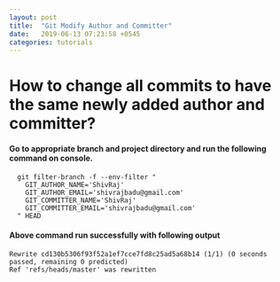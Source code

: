 ```yaml
---
layout: post
title:  "Git Modify Author and Committer"
date:   2019-06-13 07:23:58 +0545
categories: tutorials
---
```


# How to change all commits to have the same newly added author and committer?

#### Go to appropriate branch and project directory and run the following command on console.

```
  git filter-branch -f --env-filter "
    GIT_AUTHOR_NAME='ShivRaj' 
    GIT_AUTHOR_EMAIL='shivrajbadu@gmail.com'
    GIT_COMMITTER_NAME='ShivRaj'
    GIT_COMMITTER_EMAIL='shivrajbadu@gmail.com'
  " HEAD
 ```

#### Above command run successfully with following output

```
Rewrite cd130b5306f93f52a1ef7cce7fd8c25ad5a68b14 (1/1) (0 seconds passed, remaining 0 predicted)    
Ref 'refs/heads/master' was rewritten
```
